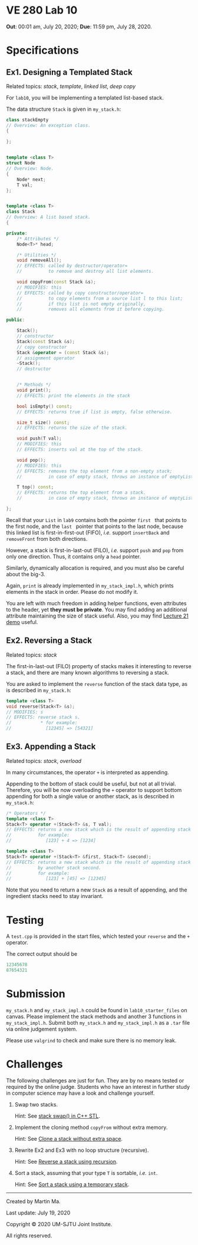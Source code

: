 # VE 280 Lab 10

**Out**: 00:01 am, July 20, 2020;  **Due**: 11:59 pm, July 28, 2020.

# Specifications

## Ex1. Designing a Templated Stack

Related topics: *stack*, *template*, *linked list*, *deep copy*

For `lab10`, you will be implementing a templated list-based stack.

The data structure `Stack` is given in `my_stack.h`:

```c++
class stackEmpty
// Overview: An exception class.
{
    
};


template <class T>
struct Node
// Overview: Node.
{
    Node* next;
    T val;
};


template <class T>
class Stack
// Overview: A list based stack.
{

private:
    /* Attributes */
    Node<T>* head;

    /* Utilities */
    void removeAll();
    // EFFECTS: called by destructor/operator=
    //          to remove and destroy all list elements.

    void copyFrom(const Stack &s);
    // MODIFIES: this
    // EFFECTS: called by copy constructor/operator=
    //          to copy elements from a source list l to this list;
    //          if this list is not empty originally,
    //          removes all elements from it before copying.

public:

    Stack();
    // constructor
    Stack(const Stack &s);
    // copy constructor
    Stack &operator = (const Stack &s);
    // assignment operator
    ~Stack();
    // destructor


    /* Methods */
    void print();
    // EFFECTS: print the elements in the stack

    bool isEmpty() const;
    // EFFECTS: returns true if list is empty, false otherwise.

    size_t size() const;
    // EFFECTS: returns the size of the stack.

    void push(T val);
    // MODIFIES: this
    // EFFECTS: inserts val at the top of the stack.

    void pop();
    // MODIFIES: this
    // EFFECTS: removes the top element from a non-empty stack;
    //          in case of empty stack, throws an instance of emptyList if empty.

    T top() const;
    // EFFECTS: returns the top element from a stack.
    //          in case of empty stack, throws an instance of emptyList if empty.

};
```

Recall that your `List` in `lab9` contains both the pointer `first ` that points to the first node, and the	`last ` pointer that points to the last node,  because this linked list is first-in-first-out (FIFO), *i.e.* support `insertBack` and `removeFront` from both directions.

However, a stack is first-in-last-out (FILO), *i.e.* support `push` and `pop` from only one direction. Thus, it contains only a `head` pointer.

Similarly, dynamically allocation is required, and you must also be careful about the big-3.

Again, `print` is already implemented in `my_stack_impl.h`, which prints elements in the stack in order.
Please do not modify it.

You are left with much freedom in adding helper functions, even attributes to the header, yet **they must be private**. You may find adding an additional attribute maintaining the size of stack useful. Also, you may find [Lecture 21 demo](<https://github.com/ve280/demos/tree/master/L21-Template/2-List>) useful.



## Ex2. Reversing a Stack

Related topics: *stack*

The  first-in-last-out (FILO) property of stacks makes it interesting to reverse a stack, and there are many known algorithms to reversing a stack. 

You are asked to implement the `reverse` function of the stack data type, as is described in `my_stack.h`:

```c++
template <class T>
void reverse(Stack<T> &s);
// MODIFIES: s
// EFFECTS: reverse stack s.
//           * for example:
//             [12345] => [54321]
```



## Ex3. Appending a Stack

Related topics: *stack*, *overload*

In many circumstances, the operator `+` is interpreted as appending. 

Appending to the bottom of stack could be useful, but not at all trivial. Therefore, you will be now overloading the `+` operator to support bottom appending for both a single value or another stack, as is described in `my_stack.h`:

```c++
/* Operators */
template <class T>
Stack<T> operator +(Stack<T> &s, T val);
// EFFECTS: returns a new stack which is the result of appending stack s by val.
//          for example:
//             [123] + 4 => [1234]

template <class T>
Stack<T> operator +(Stack<T> &first, Stack<T> &second);
// EFFECTS: returns a new stack which is the result of appending stack first 
//          by another stack second.
//          for example:
//             [123] + [45] => [12345]
```

Note that you need to return a new `Stack` as a result of appending, and the ingredient stacks need to stay invariant.



# Testing

A `test.cpp` is provided in the start files, which tested your `reverse` and the `+` operator.

The correct output should be

```c++
12345678
87654321
```



# Submission

`my_stack.h` and `my_stack_impl.h` could be found in `lab10_starter_files` on canvas. Please
implement the stack methods and another 3 functions in `my_stack_impl.h`. Submit both `my_stack.h` and `my_stack_impl.h`  as a `.tar` file via online judgement system.

Please use `valgrind` to check and make sure there is no memory leak.



# Challenges

The following challenges are just for fun. They are by no means tested or required by the online judge. Students who have an interest in further study in computer science may have a look and challenge yourself.

1. Swap two stacks.

   Hint: See [stack swap() in C++ STL](https://www.geeksforgeeks.org/stack-swap-in-c-stl/?ref=rp).

2. Implement the cloning method `copyFrom` without extra memory.

   Hint: See [Clone a stack without extra space](https://www.geeksforgeeks.org/clone-a-stack-without-extra-space/?ref=rp).

3. Rewrite Ex2 and Ex3 with no loop structure (recursive). 

   Hint: See [Reverse a stack using recursion](https://www.geeksforgeeks.org/reverse-a-stack-using-recursion/).

4. Sort a stack, assuming that your type `T` is sortable, *i.e.* `int`.

   Hint: See [Sort a stack using a temporary stack](https://www.geeksforgeeks.org/sort-stack-using-temporary-stack/?ref=rp).



---

Created by Martin Ma.

Last update: July 19, 2020

Copyright © 2020 UM-SJTU Joint Institute. 

All rights reserved.

